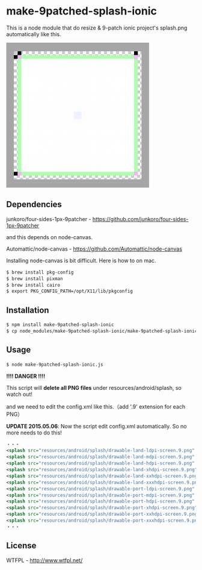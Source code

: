# make-9patched-splash-ionic
This is a node module that do resize & 9-patch ionic project's splash.png automatically like this.

![FourSide1px9patch.png](img/FourSide1px9patch.png "FourSide1px9patch.png")


## Dependencies

junkoro/four-sides-1px-9patcher - https://github.com/junkoro/four-sides-1px-9patcher

and this depends on node-canvas.

Automattic/node-canvas - https://github.com/Automattic/node-canvas

Installing node-canvas is bit difficult. Here is how to on mac.

```bash
$ brew install pkg-config
$ brew install pixman
$ brew install cairo
$ export PKG_CONFIG_PATH=/opt/X11/lib/pkgconfig
```

## Installation
```bash
$ npm install make-9patched-splash-ionic
$ cp node_modules/make-9patched-splash-ionic/make-9patched-splash-ionic.js .
```

## Usage
```bash
$ node make-9patched-splash-ionic.js
```
**!!!! DANGER !!!!**

This script will **delete all PNG files** under resources/android/splash, so watch out!


and we need to edit the config.xml like this.（add '.9' extension for each PNG）


**UPDATE 2015.05.06**: Now the script edit config.xml automatically. So no more needs to do this!


```xml
・・・
<splash src="resources/android/splash/drawable-land-ldpi-screen.9.png" density="land-ldpi"/>
<splash src="resources/android/splash/drawable-land-mdpi-screen.9.png" density="land-mdpi"/>
<splash src="resources/android/splash/drawable-land-hdpi-screen.9.png" density="land-hdpi"/>
<splash src="resources/android/splash/drawable-land-xhdpi-screen.9.png" density="land-xhdpi"/>
<splash src="resources/android/splash/drawable-land-xxhdpi-screen.9.png" density="land-xxhdpi"/>
<splash src="resources/android/splash/drawable-land-xxxhdpi-screen.9.png" density="land-xxxhdpi"/>
<splash src="resources/android/splash/drawable-port-ldpi-screen.9.png" density="port-ldpi"/>
<splash src="resources/android/splash/drawable-port-mdpi-screen.9.png" density="port-mdpi"/>
<splash src="resources/android/splash/drawable-port-hdpi-screen.9.png" density="port-hdpi"/>
<splash src="resources/android/splash/drawable-port-xhdpi-screen.9.png" density="port-xhdpi"/>
<splash src="resources/android/splash/drawable-port-xxhdpi-screen.9.png" density="port-xxhdpi"/>
<splash src="resources/android/splash/drawable-port-xxxhdpi-screen.9.png" density="port-xxxhdpi"/>
・・・
```


## License

WTFPL - http://www.wtfpl.net/
